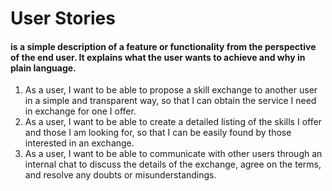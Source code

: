 # User Stories
#### is a simple description of a feature or functionality from the perspective of the end user. It explains what the user wants to achieve and why in plain language.

1. As a user, I want to be able to propose a skill exchange to another user in a simple and transparent way, so that I can obtain the service I need in exchange for one I offer.
2. As a user, I want to be able to create a detailed listing of the skills I offer and those I am looking for, so that I can be easily found by those interested in an exchange.
3. As a user, I want to be able to communicate with other users through an internal chat to discuss the details of the exchange, agree on the terms, and resolve any doubts or misunderstandings. 
